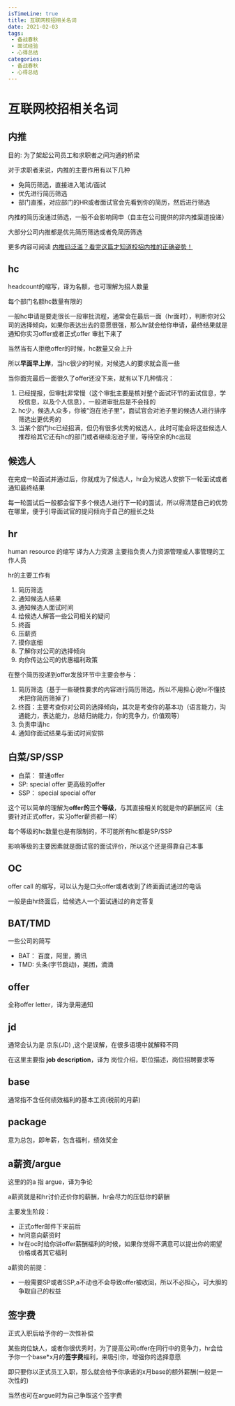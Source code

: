 ```yaml
---
isTimeLine: true
title: 互联网校招相关名词
date: 2021-02-03
tags:
 - 备战春秋
 - 面试经验
 - 心得总结
categories:
 - 备战春秋
 - 心得总结
---
```

# 互联网校招相关名词

## 内推

目的: 为了架起公司员工和求职者之间沟通的桥梁

对于求职者来说，内推的主要作用有以下几种
* 免简历筛选，直接进入笔试/面试
* 优先进行简历筛选
* 部门直推，对应部门的HR或者面试官会先看到你的简历，然后进行筛选

内推的简历没通过筛选，一般不会影响网申（自主在公司提供的非内推渠道投递）

大部分公司内推都是优先简历筛选或者免简历筛选

更多内容可阅读 [内推码泛滥？看完这篇才知道校招内推的正确姿势！](https://mp.weixin.qq.com/s/RWcVqvksjs5mCUyY-NYB7Q)

## hc
headcount的缩写，译为名额，也可理解为招人数量

每个部门名额hc数量有限的

一般hc申请是要走很长一段审批流程，通常会在最后一面（hr面时），判断你对公司的选择倾向，如果你表达出去的意愿很强，那么hr就会给你申请，最终结果就是通知你实习offer或者正式offer 审批下来了

当然当有人拒绝offer的时候，hc数量又会上升

所以**早面早上岸**，当hc很少的时候，对候选人的要求就会高一些

当你面完最后一面很久了offer还没下来，就有以下几种情况：
1. 已经提报，但审批非常慢（这个审批主要是核对整个面试环节的面试信息，学校信息，以及个人信息），一般进审批后是不会挂的
2. hc少，候选人众多，你被“泡在池子里”，面试官会对池子里的候选人进行排序筛选出更优秀的
3. 当某个部门hc已经招满，但仍有很多优秀的候选人，此时可能会将这些候选人推荐给其它还有hc的部门或者继续泡池子里，等待空余的hc出现

## 候选人
在完成一轮面试并通过后，你就成为了候选人，hr会为候选人安排下一轮面试或者通知最终结果

每一轮面试后一般都会留下多个候选人进行下一轮的面试，所以得清楚自己的优势在哪里，便于引导面试官的提问倾向于自己的擅长之处

## hr
human resource 的缩写 译为人力资源 主要指负责人力资源管理或人事管理的工作人员

hr的主要工作有
1. 简历筛选
2. 通知候选人结果
3. 通知候选人面试时间
4. 给候选人解答一些公司相关的疑问
5. 终面
6. 压薪资
7. 摸你底细
8. 了解你对公司的选择倾向
9. 向你传达公司的优惠福利政策

在整个简历投递到offer发放环节中主要会参与：
1. 简历筛选（基于一些硬性要求的内容进行简历筛选，所以不用担心说hr不懂技术把你简历筛掉了）
2. 终面：主要考查你对公司的选择倾向，其次是考查你的基本功（语言能力，沟通能力，表达能力，总结归纳能力，你的竞争力，价值观等）
3. 负责申请hc
4. 通知你面试结果与面试时间安排

## 白菜/SP/SSP
* 白菜： 普通offer
* SP: special offer 更高级的offer
* SSP： special special offer

这个可以简单的理解为**offer的三个等级**，与其直接相关的就是你的薪酬区间（主要针对正式offer，实习offer薪资都一样）

每个等级的hc数量也是有限制的，不可能所有hc都是SP/SSP

影响等级的主要因素就是面试官的面试评价，所以这个还是得靠自己本事

## OC
offer call 的缩写，可以认为是口头offer或者收到了终面面试通过的电话

一般是由hr终面后，给候选人一个面试通过的肯定答复

## BAT/TMD
一些公司的简写

* BAT： 百度，阿里，腾讯
* TMD:  头条(字节跳动)，美团，滴滴

## offer
全称offer letter，译为录用通知

## jd
通常会认为是 京东(JD) ,这个是误解，在很多语境中就解释不同

在这里主要指 **job description**，译为 岗位介绍，职位描述，岗位招聘要求等

## base
通常指不含任何绩效福利的基本工资(税前的月薪)

## package
意为总包，即年薪，包含福利，绩效奖金

## a薪资/argue
这里的的a 指 argue，译为争论

a薪资就是和hr讨价还价你的薪酬，hr会尽力的压低你的薪酬

主要发生阶段：
* 正式offer邮件下来前后
* hr问意向薪资时
* hr在oc时给你讲offer薪酬福利的时候，如果你觉得不满意可以提出你的期望价格或者其它福利

a薪资的前提：
* 一般需要SP或者SSP,a不动也不会导致offer被收回，所以不必担心，可大胆的争取自己的权益

## 签字费
正式入职后给予你的一次性补偿

某些岗位缺人，或者你很优秀时，为了提高公司offer在同行中的竞争力，hr会给予你一个base*x月的**签字费**福利，来吸引你，增强你的选择意愿

即只要你以正式员工入职，那么就会给予你承诺的x月base的额外薪酬(一般是一次性的)

当然也可在argue时为自己争取这个签字费

<comment/>